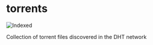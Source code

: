 torrents 
========
![Indexed](https://img.shields.io/badge/indexed-15995-blue)

Collection of torrent files discovered in the DHT network
